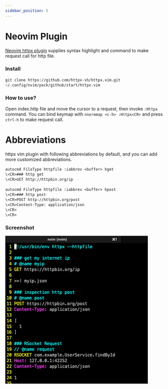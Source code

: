 ```yaml
---
sidebar_position: 5
---
```


# Neovim Plugin

[Neovim httpx plugin](https://github.com/servicex-sh/httpx.vim) supplies syntax highlight and command to make request call for http file.

### Install

```
git clone https://github.com/httpx-sh/httpx.vim.git ~/.config/nvim/pack/github/start/httpx.vim
```

### How to use?

Open index.http file and move the cursor to a request, then invoke `:Httpx` command.
You can bind keymap with `nnoremap <c-h> :Httpx<CR>` and press `ctrl-h` to make request call.

# Abbreviations

httpx vim plugin with following abbreviations by default, and you can add more customized abbreviations.

```vim
autocmd FileType httpfile :iabbrev <buffer> hget 
\<CR>### http get
\<CR>GET http://httpbin.org/ip

autocmd FileType httpfile :iabbrev <buffer> hpost 
\<CR>### http post
\<CR>POST http://httpbin.org/post
\<CR>Content-Type: application/json
\<CR>
\<CR>
```

### Screenshot

![Neovim httpx](../static/img/blog/nvim-screenshot.png)

